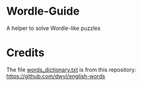 # Wordle-Guide
A helper to solve Wordle-like puzzles

# Credits

The file [words_dictionary.txt]("words_dictionary.txt") is from this repository: https://github.com/dwyl/english-words
